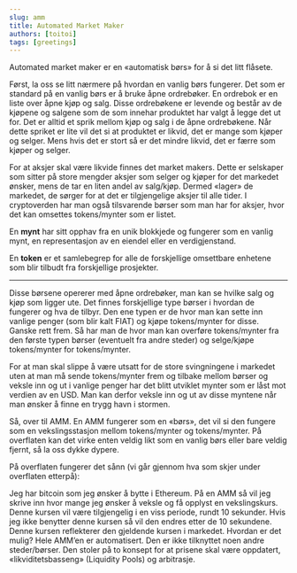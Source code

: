 ```yaml
---
slug: amm
title: Automated Market Maker   
authors: [toitoi]
tags: [greetings]
---
```


Automated market maker er en «automatisk børs» for å si det litt flåsete. 

Først, la oss se litt nærmere på hvordan en vanlig børs fungerer. Det som er standard på en vanlig børs er å bruke åpne ordrebøker. En ordrebok er en liste over åpne kjøp og salg. Disse ordrebøkene er levende og består av de kjøpene og salgene som de som innehar produktet har valgt å legge det ut for. Det er alltid et sprik mellom kjøp og salg i de åpne ordrebøkene. Når dette spriket er lite vil det si at produktet er likvid, det er mange som kjøper og selger. Mens hvis det er stort så er det mindre likvid, det er færre som kjøper og selger. 

For at aksjer skal være likvide finnes det market makers. Dette er selskaper som sitter på store mengder aksjer som selger og kjøper for det markedet ønsker, mens de tar en liten andel av salg/kjøp. Dermed «lager» de markedet, de sørger for at det er tilgjengelige aksjer til alle tider. I cryptoverden har man også tilsvarende børser som man har for aksjer, hvor det kan omsettes tokens/mynter som er listet. 

<div class="alert alert--info" role="alert">
  En <strong>mynt</strong> har sitt opphav fra en unik blokkjede og fungerer som en vanlig mynt, en representasjon av en eiendel eller en verdigjenstand.      
  
  En <strong>token</strong> er et samlebegrep for alle de forskjellige omsettbare enhetene som blir tilbudt fra forskjellige prosjekter. 
</div>

***

Disse børsene opererer med åpne ordrebøker, man kan se hvilke salg og kjøp som ligger ute. Det finnes forskjellige type børser i hvordan de fungerer og hva de tilbyr. Den ene typen er de hvor man kan sette inn vanlige penger (som blir kalt FIAT) og kjøpe tokens/mynter for disse. Ganske rett frem. Så har man de hvor man kan overføre tokens/mynter fra den første typen børser (eventuelt fra andre steder) og selge/kjøpe tokens/mynter for tokens/mynter. 

For at man skal slippe å være utsatt for de store svingningene i markedet uten at man må sende tokens/mynter frem og tilbake mellom børser og veksle inn og ut i vanlige penger har det blitt utviklet mynter som er låst mot verdien av en USD. Man kan derfor veksle inn og ut av disse myntene når man ønsker å finne en trygg havn i stormen. 

Så, over til AMM. En AMM fungerer som en «børs», det vil si den fungere som en vekslingsstasjon mellom tokens/mynter og tokens/mynter. På overflaten kan det virke enten veldig likt som en vanlig børs eller bare veldig fjernt, så la oss dykke dypere. 

På overflaten fungerer det sånn (vi går gjennom hva som skjer under overflaten etterpå): 

Jeg har bitcoin som jeg ønsker å bytte i Ethereum. På en AMM så vil jeg skrive inn hvor mange jeg ønsker å veksle og få opplyst en vekslingskurs. Denne kursen vil være tilgjengelig i en viss periode, rundt 10 sekunder. Hvis jeg ikke benytter denne kursen så vil den endres etter de 10 sekundene. Denne kursen reflekterer den gjeldende kursen i markedet. Hvordan er det mulig? Hele AMM’en er automatisert. Den er ikke tilknyttet noen andre steder/børser. Den stoler på to konsept for at prisene skal være oppdatert, «likviditetsbasseng» (Liquidity Pools) og arbitrasje. 

